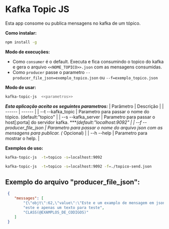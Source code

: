 # Kafka Topic JS

Esta app consome ou publica mensagens no kafka de um tópico.

**Como instalar:** 
```sh
npm install -g
```

**Modo de execuções:** 
- Como `consumer` é o default. Executa e fica consumindo o topico do kafka e gera o arquivo ` <<NOME_TOPICO>>.json ` com as mensagens consumidas.
- Como `producer` passe o parametro `--producer_file_json=exemplo_topico.json` ou `--f=exemplo_topico.json`

**Modo de usar:** 
```sh
kafka-topic-js  <<parametros>>  
```
***Esta aplicação aceita os seguintes parametros:*** 
| Parâmetro | Descrição |
| ------ | ------ |
| --t  --kafka_topic | Parametro para passar o nome do tópico. (default:"topico" |
| --s  --kafka_server | Parametro para passar o host[:porta] do servidor kafka. ****(default:"localhost:9092" |
| --f  --producer_file_json | Parametro para passar o nome do arquivo json com as mensagens para publicar. (* Opcional) |
| --h  --help | Parametro para mostrar o help. |

**Exemplos de uso:**
```sh
kafka-topic-js  -t=topico -s=localhost:9092  
```
```sh
kafka-topic-js  -t=topico -s=localhost:9092 -f=./topico-send.json 
```
## Exemplo do arquivo "producer_file_json": 
```json 
 {
    "messages": [
        "{\"objt\":62,\"value\":\"Este e um examplo de mensagem em json\"}",
        "este e apenas um texto para teste", 
        "CLASS(@EXAMPLOS_DE_CODIGOS)"
    ]
 }
```